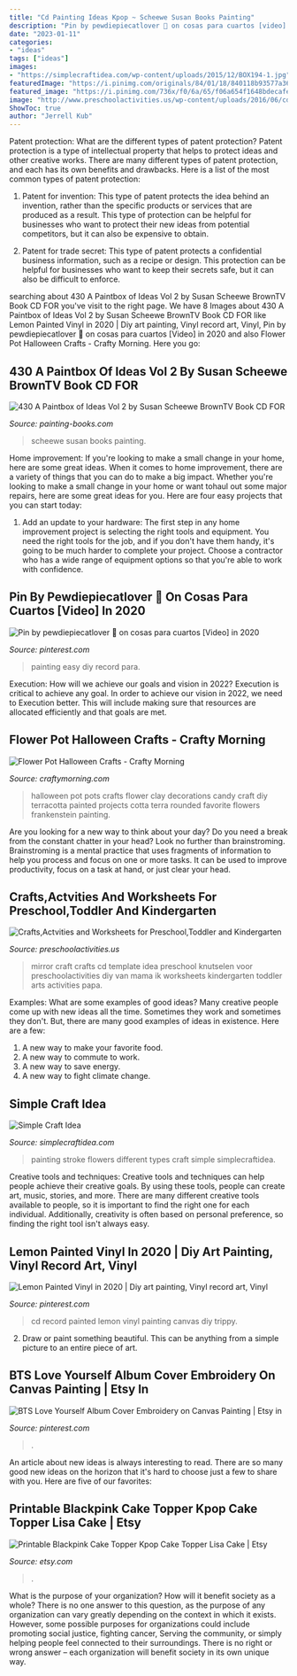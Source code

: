 ```yaml
---
title: "Cd Painting Ideas Kpop ~ Scheewe Susan Books Painting"
description: "Pin by pewdiepiecatlover 🍦 on cosas para cuartos [video] in 2020"
date: "2023-01-11"
categories:
- "ideas"
tags: ["ideas"]
images:
- "https://simplecraftidea.com/wp-content/uploads/2015/12/BOX194-1.jpg"
featuredImage: "https://i.pinimg.com/originals/84/01/18/840118b93577a36d639214133cc3e825.jpg"
featured_image: "https://i.pinimg.com/736x/f0/6a/65/f06a654f1648bdecafe4722c2114c45c.jpg"
image: "http://www.preschoolactivities.us/wp-content/uploads/2016/06/cd-mirror-craft-idea-for-kids-with-template-2.jpeg"
ShowToc: true
author: "Jerrell Kub"
---
```



Patent protection: What are the different types of patent protection?
Patent protection is a type of intellectual property that helps to protect ideas and other creative works. There are many different types of patent protection, and each has its own benefits and drawbacks. Here is a list of the most common types of patent protection:
1) Patent for invention: This type of patent protects the idea behind an invention, rather than the specific products or services that are produced as a result. This type of protection can be helpful for businesses who want to protect their new ideas from potential competitors, but it can also be expensive to obtain.

2) Patent for trade secret: This type of patent protects a confidential business information, such as a recipe or design. This protection can be helpful for businesses who want to keep their secrets safe, but it can also be difficult to enforce.

	

		
searching about 430 A Paintbox of Ideas Vol 2 by Susan Scheewe BrownTV Book CD FOR you've visit to the right page. We have 8 Images about 430 A Paintbox of Ideas Vol 2 by Susan Scheewe BrownTV Book CD FOR like Lemon Painted Vinyl in 2020 | Diy art painting, Vinyl record art, Vinyl, Pin by pewdiepiecatlover 🍦 on cosas para cuartos [Video] in 2020 and also Flower Pot Halloween Crafts - Crafty Morning. Here you go:
		
    
## 430 A Paintbox Of Ideas Vol 2 By Susan Scheewe BrownTV Book CD FOR

<img loading=lazy src="https://www.painting-books.com/images/products/detail/43010.jpg" onerror="this.onerror=null;this.src='https://tse2.mm.bing.net/th?id=OIP.zThqa1D3jQRvnLiVgHzUuQHaKB&amp;pid=15.1';" alt="430 A Paintbox of Ideas Vol 2 by Susan Scheewe BrownTV Book CD FOR">

_Source: painting-books.com_

>scheewe susan books painting. 

	

Home improvement: If you're looking to make a small change in your home, here are some great ideas.
When it comes to home improvement, there are a variety of things that you can do to make a big impact. Whether you're looking to make a small change in your home or want tohaul out some major repairs, here are some great ideas for you. Here are four easy projects that you can start today:
1) Add an update to your hardware: The first step in any home improvement project is selecting the right tools and equipment. You need the right tools for the job, and if you don't have them handy, it's going to be much harder to complete your project. Choose a contractor who has a wide range of equipment options so that you're able to work with confidence.

    
## Pin By Pewdiepiecatlover 🍦 On Cosas Para Cuartos [Video] In 2020

<img loading=lazy src="https://i.pinimg.com/736x/c3/5f/d5/c35fd5d9d2ada35377577a1c363a95d1.jpg" onerror="this.onerror=null;this.src='https://tse3.mm.bing.net/th?id=OIP.1uU2zI571v4-_xJkc97ssQAAAA&amp;pid=15.1';" alt="Pin by pewdiepiecatlover 🍦 on cosas para cuartos [Video] in 2020">

_Source: pinterest.com_

>painting easy diy record para. 

	

Execution: How will we achieve our goals and vision in 2022?
Execution is critical to achieve any goal. In order to achieve our vision in 2022, we need to Execution better. This will include making sure that resources are allocated efficiently and that goals are met.

    
## Flower Pot Halloween Crafts - Crafty Morning

<img loading=lazy src="https://www.craftymorning.com/wp-content/uploads/2016/08/flower-pot-halloween-craft-ideas.jpg" onerror="this.onerror=null;this.src='https://tse3.mm.bing.net/th?id=OIP.6M_VKO7gDzs0Amw-_WKkQwHaJR&amp;pid=15.1';" alt="Flower Pot Halloween Crafts - Crafty Morning">

_Source: craftymorning.com_

>halloween pot pots crafts flower clay decorations candy craft diy terracotta painted projects cotta terra rounded favorite flowers frankenstein painting. 

	

Are you looking for a new way to think about your day? Do you need a break from the constant chatter in your head? Look no further than brainstroming. Brainstroming is a mental practice that uses fragments of information to help you process and focus on one or more tasks. It can be used to improve productivity, focus on a task at hand, or just clear your head.

    
## Crafts,Actvities And Worksheets For Preschool,Toddler And Kindergarten

<img loading=lazy src="http://www.preschoolactivities.us/wp-content/uploads/2016/06/cd-mirror-craft-idea-for-kids-with-template-2.jpeg" onerror="this.onerror=null;this.src='https://tse2.mm.bing.net/th?id=OIP.kGo54lE4AW0OaeceeGu29wHaJ3&amp;pid=15.1';" alt="Crafts,Actvities and Worksheets for Preschool,Toddler and Kindergarten">

_Source: preschoolactivities.us_

>mirror craft crafts cd template idea preschool knutselen voor preschoolactivities diy van mama ik worksheets kindergarten toddler arts activities papa. 

	

Examples: What are some examples of good ideas?
Many creative people come up with new ideas all the time. Sometimes they work and sometimes they don't. But, there are many good examples of ideas in existence. Here are a few: 
1) A new way to make your favorite food. 
2) A new way to commute to work. 
3) A new way to save energy. 
4) A new way to fight climate change.

    
## Simple Craft Idea

<img loading=lazy src="https://simplecraftidea.com/wp-content/uploads/2015/12/BOX194-1.jpg" onerror="this.onerror=null;this.src='https://tse1.mm.bing.net/th?id=OIP.INJF89AmoLCbJIENzUUFfAHaEK&amp;pid=15.1';" alt="Simple Craft Idea">

_Source: simplecraftidea.com_

>painting stroke flowers different types craft simple simplecraftidea. 

	

Creative tools and techniques:
Creative tools and techniques can help people achieve their creative goals. By using these tools, people can create art, music, stories, and more. There are many different creative tools available to people, so it is important to find the right one for each individual. Additionally, creativity is often based on personal preference, so finding the right tool isn't always easy.

    
## Lemon Painted Vinyl In 2020 | Diy Art Painting, Vinyl Record Art, Vinyl

<img loading=lazy src="https://i.pinimg.com/736x/f0/6a/65/f06a654f1648bdecafe4722c2114c45c.jpg" onerror="this.onerror=null;this.src='https://tse2.mm.bing.net/th?id=OIP.soOLArcjJRp_E-8J_GnKjAHaNL&amp;pid=15.1';" alt="Lemon Painted Vinyl in 2020 | Diy art painting, Vinyl record art, Vinyl">

_Source: pinterest.com_

>cd record painted lemon vinyl painting canvas diy trippy. 

	

2. Draw or paint something beautiful. This can be anything from a simple picture to an entire piece of art.

    
## BTS Love Yourself Album Cover Embroidery On Canvas Painting | Etsy In

<img loading=lazy src="https://i.pinimg.com/originals/84/01/18/840118b93577a36d639214133cc3e825.jpg" onerror="this.onerror=null;this.src='https://tse2.mm.bing.net/th?id=OIP.RFMkhZegjliPHU5g_bZsKgHaJ4&amp;pid=15.1';" alt="BTS Love Yourself Album Cover Embroidery on Canvas Painting | Etsy in">

_Source: pinterest.com_

>. 

	

An article about new ideas is always interesting to read. There are so many good new ideas on the horizon that it's hard to choose just a few to share with you. Here are five of our favorites: 

    
## Printable Blackpink Cake Topper Kpop Cake Topper Lisa Cake | Etsy

<img loading=lazy src="https://i.etsystatic.com/23122374/r/il/6b21bb/2397432335/il_1588xN.2397432335_n0tc.jpg" onerror="this.onerror=null;this.src='https://tse3.mm.bing.net/th?id=OIP.R5kfa2nufeniI08eaThmWwHaKe&amp;pid=15.1';" alt="Printable Blackpink Cake Topper Kpop Cake Topper Lisa Cake | Etsy">

_Source: etsy.com_

>. 

	

What is the purpose of your organization? How will it benefit society as a whole?
There is no one answer to this question, as the purpose of any organization can vary greatly depending on the context in which it exists. However, some possible purposes for organizations could include promoting social justice, fighting cancer, Serving the community, or simply helping people feel connected to their surroundings. There is no right or wrong answer – each organization will benefit society in its own unique way.


